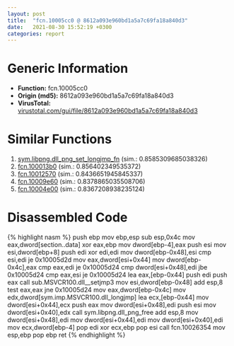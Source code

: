```yaml
---
layout: post
title:  "fcn.10005cc0 @ 8612a093e960bd1a5a7c69fa18a840d3"
date:   2021-08-30 15:52:19 +0300
categories: report
---
```


# Generic Information
- **Function:** fcn.10005cc0
- **Origin (md5):** 8612a093e960bd1a5a7c69fa18a840d3
- **VirusTotal:** [virustotal.com/gui/file/8612a093e960bd1a5a7c69fa18a840d3][virustotal_ref]



# Similar Functions

1. [sym.libpng.dll\_png\_set\_longjmp\_fn][similar_1_ref] (sim.: 0.8585309685038326)
2. [fcn.100013b0][similar_2_ref] (sim.: 0.856402349535372)
3. [fcn.10012570][similar_3_ref] (sim.: 0.8436651945845337)
4. [fcn.10009e60][similar_4_ref] (sim.: 0.8378865035508706)
5. [fcn.10004e00][similar_5_ref] (sim.: 0.8367208938235124)


# Disassembled Code

{% highlight nasm %}
push ebp
mov ebp,esp
sub esp,0x4c
mov eax,dword[section..data]
xor eax,ebp
mov dword[ebp-4],eax
push esi
mov esi,dword[ebp+8]
push edi
xor edi,edi
mov dword[ebp-0x48],esi
cmp esi,edi
je 0x10005d2d
mov eax,dword[esi+0x44]
mov dword[ebp-0x4c],eax
cmp eax,edi
je 0x10005d24
cmp dword[esi+0x48],edi
jbe 0x10005d24
cmp eax,esi
je 0x10005d24
lea eax,[ebp-0x44]
push edi
push eax
call sub.MSVCR100.dll__setjmp3
mov esi,dword[ebp-0x48]
add esp,8
test eax,eax
jne 0x10005d24
mov eax,dword[ebp-0x4c]
mov edx,dword[sym.imp.MSVCR100.dll_longjmp]
lea ecx,[ebp-0x44]
mov dword[esi+0x44],ecx
push eax
mov dword[esi+0x48],edi
push esi
mov dword[esi+0x40],edx
call sym.libpng.dll_png_free
add esp,8
mov dword[esi+0x48],edi
mov dword[esi+0x44],edi
mov dword[esi+0x40],edi
mov ecx,dword[ebp-4]
pop edi
xor ecx,ebp
pop esi
call fcn.10026354
mov esp,ebp
pop ebp
ret 
{% endhighlight %}


[similar_1_ref]: /report/sym.libpng.dll_png_set_longjmp_fn@8612a093e960bd1a5a7c69fa18a840d3
[similar_2_ref]: /report/fcn.100013b0@8612a093e960bd1a5a7c69fa18a840d3
[similar_3_ref]: /report/fcn.10012570@8612a093e960bd1a5a7c69fa18a840d3
[similar_4_ref]: /report/fcn.10009e60@8612a093e960bd1a5a7c69fa18a840d3
[similar_5_ref]: /report/fcn.10004e00@8612a093e960bd1a5a7c69fa18a840d3
[virustotal_ref]: https://www.virustotal.com/gui/file/8612a093e960bd1a5a7c69fa18a840d3